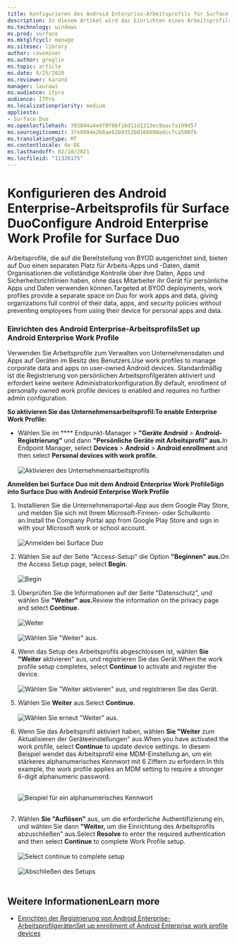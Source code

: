 ```yaml
---
title: Konfigurieren des Android Enterprise-Arbeitsprofils für Surface Duo
description: In diesem Artikel wird das Einrichten eines Arbeitsprofils auf Surface Duo erläutert.
ms.technology: windows
ms.prod: surface
ms.mktglfcycl: manage
ms.sitesec: library
author: coveminer
ms.author: greglin
ms.topic: article
ms.date: 9/25/2020
ms.reviewer: karand
manager: laurawi
ms.audience: itpro
audience: ITPro
ms.localizationpriority: medium
appliesto:
- Surface Duo
ms.openlocfilehash: 393844a4e4f0f06f16d11d1313ec9aacfa109d57
ms.sourcegitcommit: 37e0994e2b8ae62b0352b016b698edcc7ca500fb
ms.translationtype: MT
ms.contentlocale: de-DE
ms.lasthandoff: 02/10/2021
ms.locfileid: "11326175"
---
```

# <span data-ttu-id="f0a9c-103">Konfigurieren des Android Enterprise-Arbeitsprofils für Surface Duo</span><span class="sxs-lookup"><span data-stu-id="f0a9c-103">Configure Android Enterprise Work Profile for Surface Duo</span></span>

<span data-ttu-id="f0a9c-104">Arbeitsprofile, die auf die Bereitstellung von BYOD ausgerichtet sind, bieten auf Duo einen separaten Platz für Arbeits-Apps und -Daten, damit Organisationen die vollständige Kontrolle über ihre Daten, Apps und Sicherheitsrichtlinien haben, ohne dass Mitarbeiter ihr Gerät für persönliche Apps und Daten verwenden können.</span><span class="sxs-lookup"><span data-stu-id="f0a9c-104">Targeted at  BYOD deployments, work profiles provide a separate space on Duo for work apps and data, giving organizations full control of their data, apps, and security policies without preventing employees from using their device for personal apps and data.</span></span>

### <span data-ttu-id="f0a9c-105">Einrichten des Android Enterprise-Arbeitsprofils</span><span class="sxs-lookup"><span data-stu-id="f0a9c-105">Set up Android Enterprise Work Profile</span></span>

<span data-ttu-id="f0a9c-106">Verwenden Sie Arbeitsprofile zum Verwalten von Unternehmensdaten und Apps auf Geräten im Besitz des Benutzers.</span><span class="sxs-lookup"><span data-stu-id="f0a9c-106">Use work profiles to manage corporate data and apps on user-owned Android devices.</span></span> <span data-ttu-id="f0a9c-107">Standardmäßig ist die Registrierung von persönlichen Arbeitsprofilgeräten aktiviert und erfordert keine weitere Administratorkonfiguration.</span><span class="sxs-lookup"><span data-stu-id="f0a9c-107">By default, enrollment of personally owned work profile devices is enabled and requires no further admin configuration.</span></span>  

**<span data-ttu-id="f0a9c-108">So aktivieren Sie das Unternehmensarbeitsprofil:</span><span class="sxs-lookup"><span data-stu-id="f0a9c-108">To enable Enterprise Work Profile:</span></span>**

- <span data-ttu-id="f0a9c-109">Wählen Sie im \*\*\*\* Endpunkt-Manager  >  **"Geräte Android**  >  **Android-Registrierung"** und dann **"Persönliche Geräte mit Arbeitsprofil" aus.**</span><span class="sxs-lookup"><span data-stu-id="f0a9c-109">In Endpoint Manager, select **Devices** > **Android** > **Android enrollment** and then select **Personal devices with work profile**.</span></span>
<br><br>
 ![Aktivieren des Unternehmensarbeitsprofils](images/enroll-start.png)

 
**<span data-ttu-id="f0a9c-111">Anmelden bei Surface Duo mit dem Android Enterprise Work Profile</span><span class="sxs-lookup"><span data-stu-id="f0a9c-111">Sign into Surface Duo with Android Enterprise Work Profile</span></span>**

1. <span data-ttu-id="f0a9c-112">Installieren Sie die Unternehmensportal-App aus dem Google Play Store, und melden Sie sich mit Ihrem Microsoft-Firmen- oder Schulkonto an.</span><span class="sxs-lookup"><span data-stu-id="f0a9c-112">Install the Company Portal app from Google Play Store and sign in with your Microsoft work or school account.</span></span><br><br>
![Anmelden bei Surface Duo](images/duo-wp-1.png)
 
2. <span data-ttu-id="f0a9c-114">Wählen Sie auf der Seite "Access-Setup" die Option **"Beginnen" aus.**</span><span class="sxs-lookup"><span data-stu-id="f0a9c-114">On the Access Setup page, select **Begin**.</span></span><br><br>
![Begin](images/duo-wp-2.png)

3. <span data-ttu-id="f0a9c-116">Überprüfen Sie die Informationen auf der Seite "Datenschutz", und wählen Sie **"Weiter" aus.**</span><span class="sxs-lookup"><span data-stu-id="f0a9c-116">Review the information on the privacy page and select **Continue**.</span></span><br><br>
 ![Weiter](images/duo-wp-3.png)
<br><br>
 ![Wählen Sie "Weiter" aus.](images/duo-wp-4.png)
 
4. <span data-ttu-id="f0a9c-119">Wenn das Setup des Arbeitsprofils abgeschlossen ist, wählen **Sie "Weiter** aktivieren" aus, und registrieren Sie das Gerät.</span><span class="sxs-lookup"><span data-stu-id="f0a9c-119">When the work profile setup completes, select **Continue** to activate and register the device.</span></span><br><br>
 ![Wählen Sie "Weiter aktivieren" aus, und registrieren Sie das Gerät.](images/duo-wp-5.png)

5. <span data-ttu-id="f0a9c-121">Wählen Sie **Weiter** aus.</span><span class="sxs-lookup"><span data-stu-id="f0a9c-121">Select **Continue**.</span></span><br><br>
 ![Wählen Sie erneut "Weiter" aus.](images/duo-wp-6.png)

6. <span data-ttu-id="f0a9c-123">Wenn Sie das Arbeitsprofil aktiviert haben, wählen **Sie "Weiter** zum Aktualisieren der Geräteeinstellungen" aus.</span><span class="sxs-lookup"><span data-stu-id="f0a9c-123">When you have activated the work profile, select **Continue** to update device settings.</span></span> <span data-ttu-id="f0a9c-124">In diesem Beispiel wendet das Arbeitsprofil eine MDM-Einstellung an, um ein stärkeres alphanumerisches Kennwort mit 6 Ziffern zu erfordern.</span><span class="sxs-lookup"><span data-stu-id="f0a9c-124">In this example, the work profile applies an MDM setting to require a stronger 6-digit alphanumeric password.</span></span> <br><br>

     ![Beispiel für ein alphanumerisches Kennwort](images/duo-wp-7.png)<br><br>
7. <span data-ttu-id="f0a9c-126">Wählen **Sie "Auflösen"** aus, um die erforderliche Authentifizierung ein, und wählen Sie dann **"Weiter,** um die Einrichtung des Arbeitsprofils abzuschließen" aus.</span><span class="sxs-lookup"><span data-stu-id="f0a9c-126">Select **Resolve** to enter the required authentication and then select **Continue** to complete Work Profile setup.</span></span> <br><br>
     ![Select continue to complete setup](images/duo-wp-8.png)<br><br>
     ![Abschließen des Setups](images/duo-wp-9.png)<br><br>

## <span data-ttu-id="f0a9c-129">Weitere Informationen</span><span class="sxs-lookup"><span data-stu-id="f0a9c-129">Learn more</span></span>

- [<span data-ttu-id="f0a9c-130">Einrichten der Registrierung von Android Enterprise-Arbeitsprofilgeräten</span><span class="sxs-lookup"><span data-stu-id="f0a9c-130">Set up enrollment of Android Enterprise work profile devices</span></span>](https://docs.microsoft.com/mem/intune/enrollment/android-work-profile-enroll)

